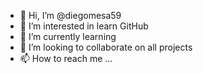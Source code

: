 - 👋 Hi, I’m @diegomesa59
- 👀 I’m interested in learn GitHub
- 🌱 I’m currently learning
- 💞️ I’m looking to collaborate on all projects
- 📫 How to reach me ...

<!---
diegomesa59/diegomesa59 is a ✨ special ✨ repository because its `README.md` (this file) appears on your GitHub profile.
You can click the Preview link to take a look at your changes.
--->
